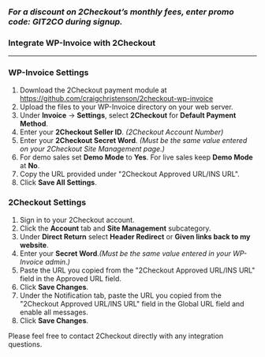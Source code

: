 ### _For a discount on 2Checkout’s monthly fees, enter promo code:  GIT2CO  during signup._

### Integrate WP-Invoice with 2Checkout
----------------------------------------

### WP-Invoice Settings

1. Download the 2Checkout payment module at https://github.com/craigchristenson/2checkout-wp-invoice
2. Upload the files to your WP-Invoice directory on your web server.
3. Under **Invoice** -> **Settings**, select **2Checkout** for **Default Payment Method**.
4. Enter your **2Checkout Seller ID**. _(2Checkout Account Number)_ 
5. Enter your **2Checkout Secret Word**. _(Must be the same value entered on your 2Checkout Site Management page.)_
6. For demo sales set **Demo Mode** to **Yes**. For live sales keep **Demo Mode** at **No**.
7. Copy the URL provided under "2Checkout Approved URL/INS URL".
8. Click **Save All Settings**.

### 2Checkout Settings

1. Sign in to your 2Checkout account. 
2. Click the **Account** tab and **Site Management** subcategory. 
3. Under **Direct Return** select **Header Redirect** or **Given links back to my website**.
4. Enter your **Secret Word**._(Must be the same value entered in your WP-Invoice admin.)_
5. Paste the URL you copied from the "2Checkout Approved URL/INS URL" field in the Approved URL field.
6. Click **Save Changes**.
7. Under the Notification tab, paste the URL you copied from the "2Checkout Approved URL/INS URL" field in the Global URL field and enable all messages.
8. Click **Save Changes**.

Please feel free to contact 2Checkout directly with any integration questions.